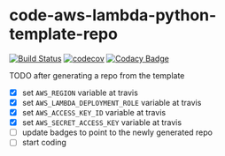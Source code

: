 # code-aws-lambda-python-template-repo

[![Build Status](https://app.travis-ci.com/dev-11/wordle-dictator.svg?branch=master)](https://app.travis-ci.com/dev-11/wordle-dictator)
[![codecov](https://codecov.io/gh/masterbranch-io/code-aws-lambda-python-template-repo/branch/master/graph/badge.svg)](https://codecov.io/gh/masterbranch-io/code-aws-lambda-python-template-repo)
[![Codacy Badge](https://api.codacy.com/project/badge/Grade/19d712a9592440b69a11603fec81ed04)](https://www.codacy.com/gh/masterbranch-io/code-aws-lambda-python-template-repo?utm_source=github.com&amp;utm_medium=referral&amp;utm_content=masterbranch-io/code-aws-lambda-python-template-repo&amp;utm_campaign=Badge_Grade)

TODO after generating a repo from the template

- [x] set `AWS_REGION` variable at travis
- [x] set `AWS_LAMBDA_DEPLOYMENT_ROLE` variable at travis
- [x] set `AWS_ACCESS_KEY_ID` variable at travis
- [x] set `AWS_SECRET_ACCESS_KEY` variable at travis
- [ ] update badges to point to the newly generated repo
- [ ] start coding
